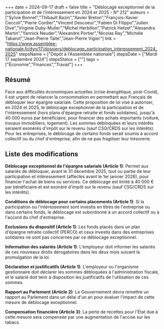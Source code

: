 +++
date = 2024-09-17
draft = false
title = "Déblocage exceptionnel de la participation et de l’intéressement en 2024 et 2025 - N° 212"
auteurs = ["Sylvie Bonnet","Thibault Bazin","Xavier Breton","François-Xavier Ceccoli","Pierre Cordier","Vincent Descoeur","Fabien Di Filippo","Julien Dive","Virginie Duby-Muller","Michel Herbillon","Patrick Hetzel","Alexandra Martin","Yannick Neuder","Alexandre Portier","Nicolas Ray","Michèle Tabarot","Jean-Pierre Taite","Jean-Pierre Vigier"]
link = "https://www.assemblee-nationale.fr/dyn/17/dossiers/deblocage_participation_interessement_2024_2025"
stepsName = ["Dépôt à l'Assemblée nationale"]
stepsDate = ["Mardi 17 septembre 2024"]
stepsStatus = [""]
tags = ["Économie","Finances","Travail"]
+++

## Résumé

Face aux difficultés économiques actuelles (crise énergétique, post-Covid), il est urgent de relancer la consommation en permettant aux Français de débloquer leur épargne salariale. Cette proposition de loi vise à autoriser, en 2024 et 2025, le déblocage exceptionnel de la participation et de l'intéressement (hors plans d'épargne retraite et fonds solidaires), jusqu'à 40 000 euros par bénéficiaire, pour financer des achats importants (voiture, travaux immobiliers, logement). Les sommes débloquées et leurs intérêts seraient exonérés d'impôt sur le revenu (sauf CSG/CRDS sur les intérêts). Pour les entreprises, le déblocage de certains fonds serait soumis à accord collectif ou du chef d'entreprise, afin de ne pas fragiliser leur trésorerie.

## Liste des modifications

**Déblocage exceptionnel de l'épargne salariale (Article 1)**: Permet aux salariés de débloquer, avant le 31 décembre 2025, tout ou partie de leur participation et intéressement (affectés avant le 1er janvier 2026), pour financer l'achat de biens ou services. Ce déblocage est limité à 40 000 € par bénéficiaire et est exonéré d'impôt sur le revenu (sauf CSG/CRDS sur les intérêts).

**Conditions de déblocage pour certains placements (Article 1)**: Si la participation ou l'intéressement sont investis en titres de l'entreprise ou dans certains fonds, le déblocage est subordonné à un accord collectif ou à l'accord du chef d'entreprise.

**Exclusions du dispositif (Article 1)**: Les fonds placés dans un plan d'épargne retraite collectif (PERCO) et ceux investis dans des entreprises solidaires ne sont pas concernés par ce déblocage exceptionnel.

**Information des salariés (Article 1)**: L'employeur doit informer les salariés de ces nouveaux droits dérogatoires dans les deux mois suivant la promulgation de la loi.

**Déclaration et justificatifs (Article 1)**: L'employeur ou l'organisme gestionnaire doit déclarer les sommes débloquées à l'administration fiscale, et le salarié doit tenir à disposition les justificatifs de l'utilisation de ces sommes.

**Rapport au Parlement (Article 2)**: Le Gouvernement devra remettre un rapport au Parlement dans un délai d'un an pour évaluer l'impact de cette mesure de déblocage exceptionnel.

**Compensation financière (Article 3)**: La perte de recettes pour l'État due à cette mesure sera compensée par une augmentation de l'accise sur les tabacs.
